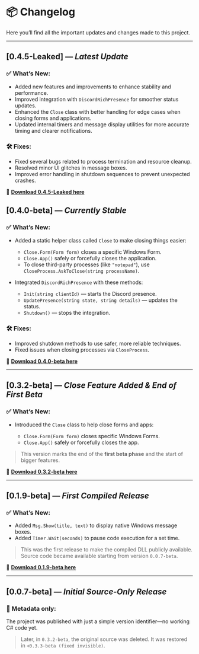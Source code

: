 # 📦 Changelog

Here you’ll find all the important updates and changes made to this project.

---

## \[0.4.5-Leaked] — *Latest Update*

### ✅ What’s New:

* Added new features and improvements to enhance stability and performance.
* Improved integration with `DiscordRichPresence` for smoother status updates.
* Enhanced the `Close` class with better handling for edge cases when closing forms and applications.
* Updated internal timers and message display utilities for more accurate timing and clearer notifications.

### 🛠️ Fixes:

* Fixed several bugs related to process termination and resource cleanup.
* Resolved minor UI glitches in message boxes.
* Improved error handling in shutdown sequences to prevent unexpected crashes.

🔗 **[Download 0.4.5-Leaked here](https://github.com/qfbteam/acapi/releases/tag/AcApiBeta4.5Leaked)**


## \[0.4.0-beta] — *Currently Stable*

### ✅ What’s New:

* Added a static helper class called `Close` to make closing things easier:

  * `Close.Form(Form form)` closes a specific Windows Form.
  * `Close.App()` safely or forcefully closes the application.
  * To close third-party processes (like `"notepad"`), use `CloseProcess.AskToClose(string processName)`.

* Integrated `DiscordRichPresence` with these methods:

  * `Init(string clientId)` — starts the Discord presence.
  * `UpdatePresence(string state, string details)` — updates the status.
  * `Shutdown()` — stops the integration.

### 🛠️ Fixes:

* Improved shutdown methods to use safer, more reliable techniques.
* Fixed issues when closing processes via `CloseProcess`.

🔗 **[Download 0.4.0-beta here](https://github.com/qfbteam/acapi/releases/tag/AcApiBeta4.0)**

---

## \[0.3.2-beta] — *Close Feature Added & End of First Beta*

### ✅ What’s New:

* Introduced the `Close` class to help close forms and apps:

  * `Close.Form(Form form)` closes specific Windows Forms.
  * `Close.App()` safely or forcefully closes the app.

> This version marks the end of the **first beta phase** and the start of bigger features.

🔗 **[Download 0.3.2-beta here](https://github.com/qfbteam/acapi/releases/tag/AcApiBeta3.2)**

---

## \[0.1.9-beta] — *First Compiled Release*

### ✅ What’s New:

* Added `Msg.Show(title, text)` to display native Windows message boxes.
* Added `Timer.Wait(seconds)` to pause code execution for a set time.

> This was the first release to make the compiled DLL publicly available.
> Source code became available starting from version `0.0.7-beta`.

🔗 **[Download 0.1.9-beta here](https://github.com/qfbteam/acapi/releases/tag/AcApi)**

---

## \[0.0.7-beta] — *Initial Source-Only Release*

### 📄 Metadata only:

The project was published with just a simple version identifier—no working C# code yet.

> Later, in `0.3.2-beta`, the original source was deleted.
> It was restored in `<0.3.3-beta (fixed invisible)`.
